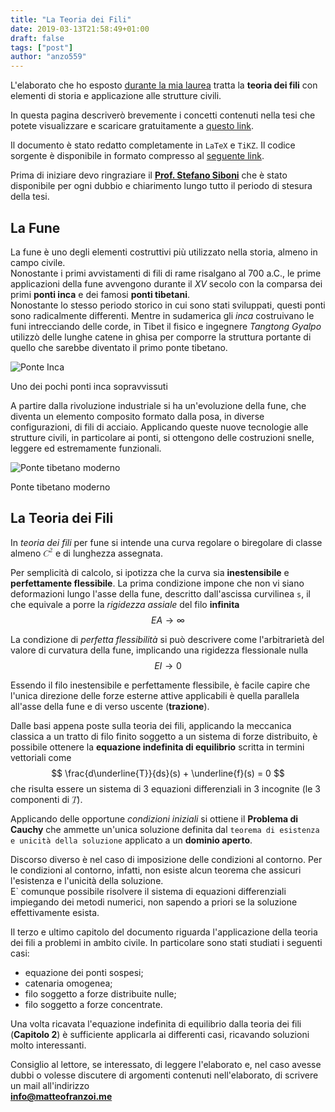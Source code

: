 ```yaml
---
title: "La Teoria dei Fili"
date: 2019-03-13T21:58:49+01:00
draft: false
tags: ["post"]
author: "anzo559"
---
```


L'elaborato che ho esposto [durante la mia laurea](/post/my-degree) tratta la **teoria dei fili** con elementi di storia e applicazione alle strutture civili.

In questa pagina descriverò brevemente i concetti contenuti nella tesi che potete visualizzare e scaricare gratuitamente a [questo link](https://osf.io/9zgdc/).

Il documento è stato redatto completamente in `LaTeX` e `TiKZ`. Il codice sorgente è disponibile in formato compresso al [seguente link](https://osf.io/prf76/).

Prima di iniziare devo ringraziare il **[Prof. Stefano Siboni](http://www.ing.unitn.it/~siboni/)** che è stato disponibile per ogni dubbio e chiarimento lungo tutto il periodo di stesura della tesi.

## La Fune
La fune è uno degli elementi costruttivi più utilizzato nella storia, almeno in campo civile.  
Nonostante i primi avvistamenti di fili di rame risalgano al 700 a.C., le prime applicazioni della fune avvengono durante il *XV* secolo con la comparsa dei primi **ponti inca** e dei famosi **ponti tibetani**.  
Nonostante lo stesso periodo storico in cui sono stati sviluppati, questi ponti sono radicalmente differenti. Mentre in sudamerica gli *inca* costruivano le funi intrecciando delle corde, in Tibet il fisico e ingegnere *Tangtong Gyalpo* utilizzò delle lunghe catene in ghisa per comporre la struttura portante di quello che sarebbe diventato il primo ponte tibetano.

<picture>
    <source type="image/webp" srcset="/images/post/Ponte_Inca.webp">
    <source type="image/jpg" srcset="/images/post/Ponte_Inca.jpg">
    <img src="images/post/Ponte_Inca.jpg" alt="Ponte Inca">
</picture>
<p class='caption'>Uno dei pochi ponti inca sopravvissuti</p>

A partire dalla rivoluzione industriale si ha un'evoluzione della fune, che diventa un elemento composito formato dalla posa, in diverse configurazioni, di fili di acciaio. Applicando queste nuove tecnologie alle strutture civili, in particolare ai ponti, si ottengono delle costruzioni snelle, leggere ed estremamente funzionali.

<picture>
    <source type="image/webp" srcset="/images/post/Ponte_Tibetano_Oggi.webp">
    <source type="image/jpg" srcset="/images/post/Ponte_Tibetano_Oggi.jpg">
    <img src="images/post/Ponte_Tibetano_Oggi.jpg" alt="Ponte tibetano moderno">
</picture>
<p class='caption'>Ponte tibetano moderno</p>


<script type="text/javascript" src="https://cdnjs.cloudflare.com/ajax/libs/mathjax/2.7.1/MathJax.js?config=TeX-AMS-MML_HTMLorMML">
</script>

<!--<script type="text/x-mathjax-config">
MathJax.Hub.Config({
  tex2jax: {
    inlineMath: [['$','$'], ['\\(','\\)']],
    displayMath: [['$$','$$'], ['\[','\]']],
    processEscapes: true,
    processEnvironments: true,
    skipTags: ['script', 'noscript', 'style', 'textarea', 'pre'],
    TeX: { equationNumbers: { autoNumber: "AMS" },
         extensions: ["AMSmath.js", "AMSsymbols.js"] }
  }
});
</script>

<script type="text/x-mathjax-config">
  MathJax.Hub.Queue(function() {
    // Fix <code> tags after MathJax finishes running. This is a
    // hack to overcome a shortcoming of Markdown. Discussion at
    // https://github.com/mojombo/jekyll/issues/199
    var all = MathJax.Hub.getAllJax(), i;
    for(i = 0; i < all.length; i += 1) {
        all[i].SourceElement().parentNode.className += ' has-jax';
    }
});
</script>-->

## La Teoria dei Fili
<p>In <i>teoria dei fili</i> per fune si intende una curva regolare o biregolare di classe almeno <math display="inline" xmlns="http://www.w3.org/1998/Math/MathML"><semantics><msup><mi>C</mi><mn>2</mn></msup><annotation encoding="application/x-tex">C^2</annotation></semantics></math> e di lunghezza assegnata.</p>

Per semplicità di calcolo, si ipotizza che la curva sia **inestensibile** e **perfettamente flessibile**. La prima condizione impone che non vi siano deformazioni lungo l'asse della fune, descritto dall'ascissa curvilinea `s`, il che equivale a porre la *rigidezza assiale* del filo **infinita**
$$EA\to\infty$$

La condizione di *perfetta flessibilità* si può descrivere come l'arbitrarietà del valore di curvatura della fune, implicando una rigidezza flessionale nulla
$$EI\to 0$$

Essendo il filo inestensibile e perfettamente flessibile, è facile capire che l'unica direzione delle forze esterne attive applicabili è quella parallela all'asse della fune e di verso uscente (**trazione**).

Dalle basi appena poste sulla teoria dei fili, applicando la meccanica classica a un tratto di filo finito soggetto a un sistema di forze distribuito, è possibile ottenere la **equazione indefinita di equilibrio** scritta in termini vettoriali come
$$ \frac{d\underline{T}}{ds}(s) + \underline{f}(s) = 0 $$
che risulta essere un sistema di 3 equazioni differenziali in 3 incognite (le 3 componenti di <math display="inline" xmlns="http://www.w3.org/1998/Math/MathML"><semantics><munder><mi>T</mi><mo accent="false">̲</mo></munder><annotation encoding="application/x-tex">\underline{T}</annotation></semantics></math>).</p>

Applicando delle opportune *condizioni iniziali* si ottiene il **Problema di Cauchy** che ammette un'unica soluzione definita dal `teorema di esistenza e unicità della soluzione` applicato a un **dominio aperto**.

Discorso diverso è nel caso di imposizione delle condizioni al contorno. Per le condizioni al contorno, infatti, non esiste alcun teorema che assicuri l'esistenza e l'unicità della soluzione.  
E` comunque possibile risolvere il sistema di equazioni differenziali impiegando dei metodi numerici, non sapendo a priori se la soluzione effettivamente esista.

Il terzo e ultimo capitolo del documento riguarda l'applicazione della teoria dei fili a problemi in ambito civile. In particolare sono stati studiati i seguenti casi:

* equazione dei ponti sospesi;
* catenaria omogenea;
* filo soggetto a forze distribuite nulle;
* filo soggetto a forze concentrate.

Una volta ricavata l'equazione indefinita di equilibrio dalla teoria dei fili (**Capitolo 2**) è sufficiente applicarla ai differenti casi, ricavando soluzioni molto interessanti.

Consiglio al lettore, se interessato, di leggere l'elaborato e, nel caso avesse dubbi o volesse discutere di argomenti contenuti nell'elaborato, di scrivere un mail all'indirizzo  
**[info@matteofranzoi.me](mailto:info@matteofranzoi.me)**